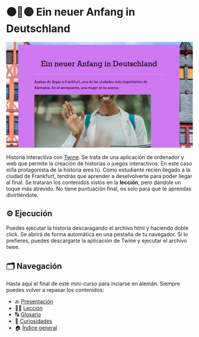 # ⚫🔴🟡 Ein neuer Anfang in Deutschland

![En la imagen: inicio de la historia](img/twine.png)

Historia interactiva con [Twine](https://twinery.org/). Se trata de una aplicación de ordenador y web que permite la creación de historias o juegos interactivos. En este caso el/la protagonista de la historia eres tú. Como estudiante recién llegado a la ciudad de Frankfurt, tendrás que aprender a deselvolverte para poder llegar al final. Se trataran los contenidos vistos en la **lección**, pero dándole un toque más atrevido. 
No tiene puntuación final, es solo para que te aprendas divirtiéndote. 


## ⚙️ Ejecución

Puedes ejecutar la historia descaragando el archivo html y haciendo doble click. Se abrirá de forma automática en una pestaña de tu navegador. Si lo prefieres, puedes descargarte la aplicación de Twine y ejecutar el archivo twee. 

## 🗂️ Navegación

Hasta aquí el final de este mini-curso para inciarse en alemán. Siempre puedes volver a repasar los contenidos:

- 🔙 [Presentación](../00-presentacion/README.md)
- ✍🏽 [Lección](../01-leccion/README.md)
- 🔠 [Glosario](../02-glosario/README.md)
- 🤔 [Curiosidades](../03-curiosidades/README.md)
- 🏠 [Índice general](../README.md)

